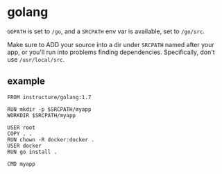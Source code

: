 # golang

`GOPATH` is set to `/go`, and a `SRCPATH` env var is available, set to `/go/src`.

Make sure to ADD your source into a dir under `SRCPATH` named after your app, or
you'll run into problems finding dependencies. Specifically, don't use
`/usr/local/src`.

## example

```
FROM instructure/golang:1.7

RUN mkdir -p $SRCPATH/myapp
WORKDIR $SRCPATH/myapp

USER root
COPY . .
RUN chown -R docker:docker .
USER docker
RUN go install .

CMD myapp
```
